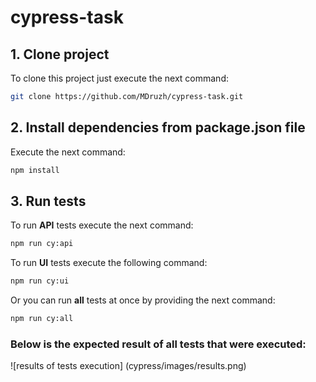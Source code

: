 # cypress-task

## 1. Clone project

To clone this project just execute the next command:

```bash 
git clone https://github.com/MDruzh/cypress-task.git
```

## 2. Install dependencies from package.json file

Execute the next command:

```bash 
npm install
```


## 3. Run tests

To run **API** tests execute the next command:

```bash 
npm run cy:api
```
To run **UI** tests execute the following command:

```bash 
npm run cy:ui
```
Or you can run **all** tests at once by providing the next command:

```bash 
npm run cy:all
```

### Below is the expected result of all tests that were executed:
![results of tests execution] (cypress/images/results.png)